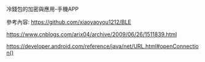 冷錢包的加密與應用-手機APP

參考內容:
https://github.com/xiaoyaoyou1212/BLE

https://www.cnblogs.com/arix04/archive/2009/06/26/1511839.html

https://developer.android.com/reference/java/net/URL.html#openConnection()
